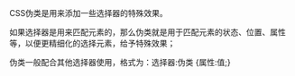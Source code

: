 CSS伪类是用来添加一些选择器的特殊效果。

如果选择器是用来匹配元素的，那么伪类就是用于匹配元素的状态、位置、属性等，以便更精细化的选择元素，给予特殊效果；   

伪类一般配合其他选择器使用，格式为：选择器:伪类 {属性:值;}